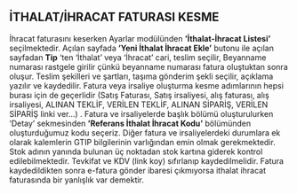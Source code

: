 ## İTHALAT/İHRACAT FATURASI KESME 
İhracat faturasını keserken Ayarlar modülünden **’İthalat-İhracat Listesi’** seçilmektedir. Açılan sayfada **’Yeni İthalat İhracat Ekle’** butonu ile açılan sayfadan **Tip** ‘ten ‘İthalat’ veya ‘İhracat’ cari, teslim seçilir, Beyanname numarası rastgele girilir çünkü beyanname numarası fatura oluştuktan sonra oluşur. Teslim şekilleri ve şartları, taşıma gönderim şekli seçilir, açıklama yazılır ve kaydedilir. Fatura veya irsaliye oluşturma kesme adımlarının hepsi burası için de geçerlidir (Satış Faturası, Satış irsaliyesi, alış faturası, alış irsaliyesi, ALINAN TEKLİF, VERİLEN TEKLİF, ALINAN SİPARİŞ, VERİLEN SİPARİŞ linki ver…) . Fatura ve irsaliyelerde başlık bölümü oluşturulurken ‘Detay’ sekmesinden **’Referans İthalat İhracat Kodu’** bölümünden oluşturduğumuz kodu seçeriz. Diğer fatura ve irsaliyelerdeki durumlara ek olarak kalemlerin GTIP bilgilerinin varlığından emin olmak gerekmektedir. Stok adının yanında bulunan üç noktadan stok kartına giderek kontrol edilebilmektedir. Tevkifat ve KDV (link koy) sıfırlanıp kaydedilmelidir. Fatura kaydedildikten sonra e-fatura gönder ibaresi çıkmıyorsa ithalat ihracat faturasında bir yanlışlık var demektir. 
